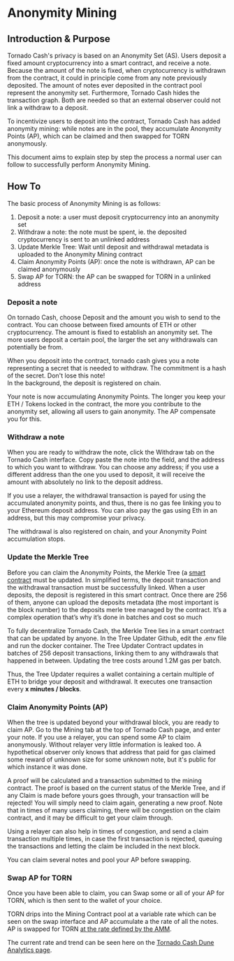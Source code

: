 # Anonymity Mining
## Introduction & Purpose
Tornado Cash's privacy is based on an Anonymity Set (AS). Users deposit a fixed amount cryptocurrency into a smart contract, and receive a note. Because the amount of the note is fixed, when cryptocurrency is withdrawn from the contract, it could in principle come from any note previously deposited. The amount of notes ever deposited in the contract pool represent the anonymity set. Furthermore, Tornado Cash hides the transaction graph. Both are needed so that an external observer could not link a withdraw to a deposit. 

To incentivize users to deposit into the contract, Tornado Cash has added anonymity mining: while notes are in the pool, they accumulate Anonymity Points (AP), which can be claimed and then swapped for TORN anonymously.

This document aims to explain step by step the process a normal user can follow to successfully perform Anonymity Mining.

## How To
The basic process of Anonymity Mining is as follows:
1. Deposit a note: a user must deposit cryptocurrency into an anonymity set
2. Withdraw a note: the note must be spent, ie. the deposited cryptocurrency is sent to an unlinked address
3. Update Merkle Tree: Wait until deposit and withdrawal metadata is uploaded to the Anonymity Mining contract 
4. Claim Anonymity Points (AP): once the note is withdrawn, AP can be claimed anonymously
5. Swap AP for TORN: the AP can be swapped for TORN in a unlinked address


### Deposit a note
On tornado Cash, choose Deposit and the amount you wish to send to the contract. You can choose between fixed amounts of ETH or other cryptocurrency. The amount is fixed to establish an anonymity set. The more users deposit a certain pool, the larger the set any withdrawals can potentially be from.

When you deposit into the contract, tornado cash gives you a note representing a secret that is needed to withdraw. The commitment is a hash of the secret. Don't lose this note!  
In the background, the deposit is registered on chain.

Your note is now accumulating Anonymity Points. The longer you keep your ETH / Tokens locked in the contract, the more you contribute to the anonymity set, allowing all users to gain anonymity. The AP compensate you for this.

### Withdraw a note
When you are ready to withdraw the note, click the Withdraw tab on the Tornado Cash interface. Copy paste the note into the field, and the address to which you want to withdraw. You can choose any address; if you use a different address than the one you used to deposit, it will receive the amount with absolutely no link to the deposit address.

If you use a relayer, the withdrawal transaction is payed for using the accumulated anonymity points, and thus, there is no gas fee linking you to your Ethereum deposit address. You can also pay the gas using Eth in an address, but this may compromise your privacy.

The withdrawal is also registered on chain, and your Anonymity Point accumulation stops. 

### Update the Merkle Tree
Before you can claim the Anonymity Points, the Merkle Tree (a [smart contract](https://etherscan.io/address/0x527653eA119F3E6a1F5BD18fbF4714081D7B31ce#code) must be updated. In simplified terms, the deposit transaction and the withdrawal transaction must be successfully linked. When a user deposits, the deposit is registered in this smart contract. Once there are 256 of them, anyone can upload the deposits metadata (the most important is the block number) to the deposits merle tree managed by the contract. It’s a complex operation that’s why it’s done in batches and cost so much

To fully decentralize Tornado Cash, the Merkle Tree lies in a smart contract that can be updated by anyone. In the Tree Updater Github, edit the .env file and run the docker container. The Tree Updater Contract updates in batches of 256 deposit transactions, linking them to any withdrawals that happened in between. Updating the tree costs around 1.2M gas per batch. 

Thus, the Tree Updater requires a wallet containing a certain multiple of ETH to bridge your deposit and withdrawal. It executes one transaction every **x minutes / blocks**.

### Claim Anonymity Points (AP)
When the tree is updated beyond your withdrawal block, you are ready to claim AP. Go to the Mining tab at the top of Tornado Cash page, and enter your note. If you use a relayer, you can spend some AP to claim anonymously. Without relayer very little information is leaked too. A hypothetical observer only knows that address that paid for gas claimed some reward of unknown size for some unknown note, but it's public for which instance it was done.

A proof will be calculated and a transaction submitted to the mining contract. The proof is based on the current status of the Merkle Tree, and if any Claim is made before yours goes through, your transaction will be rejected! You will simply need to claim again, generating a new proof. Note that in times of many users claiming, there will be congestion on the claim contract, and it may be difficult to get your claim through.

Using a relayer can also help in times of congestion, and send a claim transaction multiple times, in case the first transaction is rejected, queuing the transactions and letting the claim be included in the next block.

You can claim several notes and pool your AP before swapping.

### Swap AP for TORN
Once you have been able to claim, you can Swap some or all of your AP for TORN, which is then sent to the wallet of your choice.

TORN drips into the Mining Contract pool at a variable rate which can be seen on the swap interface and AP accumulate a the rate of all the notes. AP is swapped for TORN [at the rate defined by the AMM](https://tornado-cash.medium.com/tornado-cash-governance-proposal-a55c5c7d0703).

The current rate and trend can be seen here on the [Tornado Cash Dune Analytics page](https://duneanalytics.com/poma/tornado-cash_1).

